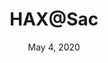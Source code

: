 ---
title: "HAX@Sac"
date: May 4, 2020
location: Not sure, CA
cover: "/assets/images/cms_uploads/2.jpg"
website_url:
---